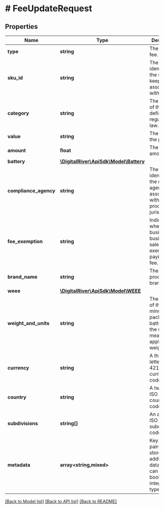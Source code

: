 # # FeeUpdateRequest

## Properties

Name | Type | Description | Notes
------------ | ------------- | ------------- | -------------
**type** | **string** | The type of fee. | [optional]
**sku_id** | **string** | The unique identifer of the stock keeping unit associated with the fee. | [optional]
**category** | **string** | The category of the fee as defined by regulatory law. | [optional]
**value** | **string** | The value of the product. | [optional]
**amount** | **float** | The fee amount. | [optional]
**battery** | [**\DigitalRiver\ApiSdk\Model\Battery**](Battery.md) |  | [optional]
**compliance_agency** | **string** | The unique identifier of the recycling agency associated with the product&#39;s jurisdiction. | [optional]
**fee_exemption** | **string** | Indicates whether business to business sales are exempt from paying the fee. | [optional]
**brand_name** | **string** | The product&#39;s brand name. | [optional]
**weee** | [**\DigitalRiver\ApiSdk\Model\WEEE**](WEEE.md) |  | [optional]
**weight_and_units** | **string** | The weight of the unit, minus packaging or batteries, and the unit of measurement applied to the weight. | [optional]
**currency** | **string** | A three-letter ISO 4217 currency code. | [optional]
**country** | **string** | A two-letter ISO 3166 country code. | [optional]
**subdivisions** | **string[]** | An array of ISO 3166-2 subdivision codes. | [optional]
**metadata** | **array<string,mixed>** | Key-value pairs used to store additional data. Value can be string, boolean or integer types. | [optional]

[[Back to Model list]](../../README.md#models) [[Back to API list]](../../README.md#endpoints) [[Back to README]](../../README.md)

